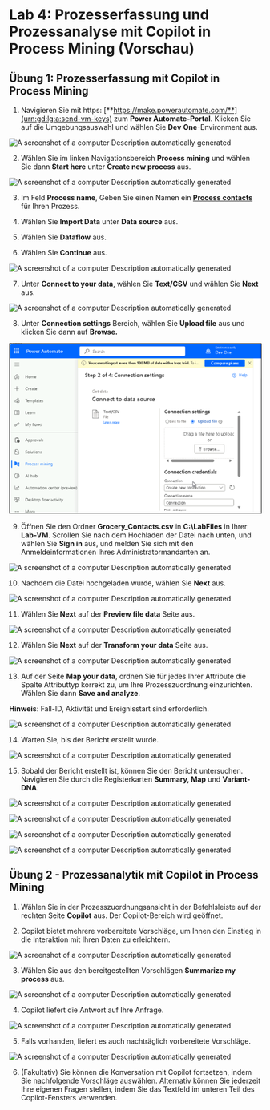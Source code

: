 # Lab 4: Prozesserfassung und Prozessanalyse mit Copilot in Process Mining (Vorschau)

## Übung 1: Prozesserfassung mit Copilot in Process Mining

1.  Navigieren Sie mit https:
    [**https://make.powerautomate.com/**](urn:gd:lg:a:send-vm-keys) zum
    **Power Automate-Portal**. Klicken Sie auf die Umgebungsauswahl und
    wählen Sie **Dev** **One**-Environment aus.

![A screenshot of a computer Description automatically
generated](./media/image1.png)

2.  Wählen Sie im linken Navigationsbereich **Process mining** und
    wählen Sie dann **Start here** unter **Create new process** aus.

![A screenshot of a computer Description automatically
generated](./media/image2.png)

3.  Im Feld **Process name**, Geben Sie einen Namen ein [**Process
    contacts**](urn:gd:lg:a:send-vm-keys)  für Ihren Prozess.

4.  Wählen Sie **Import Data** unter **Data source** aus.

5.  Wählen Sie **Dataflow** aus.

6.  Wählen Sie **Continue** aus.

![A screenshot of a computer Description automatically
generated](./media/image3.png)

7.  Unter **Connect to your data**, wählen Sie **Text/CSV** und wählen
    Sie **Next** aus.

![A screenshot of a computer Description automatically
generated](./media/image4.png)

8.  Unter **Connection settings** Bereich, wählen Sie **Upload file**
    aus und klicken Sie dann auf **Browse.**

![](./media/image5.png)

9.  Öffnen Sie den Ordner **Grocery_Contacts.csv** in **C:\LabFiles** in
    Ihrer **Lab-VM**. Scrollen Sie nach dem Hochladen der Datei nach
    unten, und wählen Sie **Sign in** aus, und melden Sie sich mit den
    Anmeldeinformationen Ihres Administratormandanten an.

![A screenshot of a computer Description automatically
generated](./media/image6.png)

10. Nachdem die Datei hochgeladen wurde, wählen Sie **Next** aus.

![A screenshot of a computer Description automatically
generated](./media/image7.png)

11. Wählen Sie **Next** auf der **Preview file data** Seite aus.

![A screenshot of a computer Description automatically
generated](./media/image8.png)

12. Wählen Sie **Next** auf der **Transform your data** Seite aus.

![A screenshot of a computer Description automatically
generated](./media/image9.png)

13. Auf der Seite **Map your data**, ordnen Sie für jedes Ihrer
    Attribute die Spalte Attributtyp korrekt zu, um Ihre
    Prozesszuordnung einzurichten. Wählen Sie dann **Save and analyze**.

**Hinweis**: Fall-ID, Aktivität und Ereignisstart sind erforderlich.

![A screenshot of a computer Description automatically
generated](./media/image10.png)

14. Warten Sie, bis der Bericht erstellt wurde.

![A screenshot of a computer Description automatically
generated](./media/image11.png)

15. Sobald der Bericht erstellt ist, können Sie den Bericht untersuchen.
    Navigieren Sie durch die Registerkarten **Summary, Map** und
    **Variant-DNA**.

![A screenshot of a computer Description automatically
generated](./media/image12.png)

![A screenshot of a computer Description automatically
generated](./media/image13.png)

![A screenshot of a computer Description automatically
generated](./media/image14.png)

![A screenshot of a computer Description automatically
generated](./media/image15.png)

## Übung 2 - Prozessanalytik mit Copilot in Process Mining

1.  Wählen Sie in der Prozesszuordnungsansicht in der Befehlsleiste auf
    der rechten Seite **Copilot** aus. Der Copilot-Bereich wird
    geöffnet.

2.  Copilot bietet mehrere vorbereitete Vorschläge, um Ihnen den
    Einstieg in die Interaktion mit Ihren Daten zu erleichtern.

![A screenshot of a computer Description automatically
generated](./media/image16.png)

3.  Wählen Sie aus den bereitgestellten Vorschlägen **Summarize my
    process** aus.

![A screenshot of a computer Description automatically
generated](./media/image17.png)

4.  Copilot liefert die Antwort auf Ihre Anfrage.

![A screenshot of a computer Description automatically
generated](./media/image18.png)

5.  Falls vorhanden, liefert es auch nachträglich vorbereitete
    Vorschläge.

![A screenshot of a computer Description automatically
generated](./media/image19.png)

6.  (Fakultativ) Sie können die Konversation mit Copilot fortsetzen,
    indem Sie nachfolgende Vorschläge auswählen. Alternativ können Sie
    jederzeit Ihre eigenen Fragen stellen, indem Sie das Textfeld im
    unteren Teil des Copilot-Fensters verwenden.
